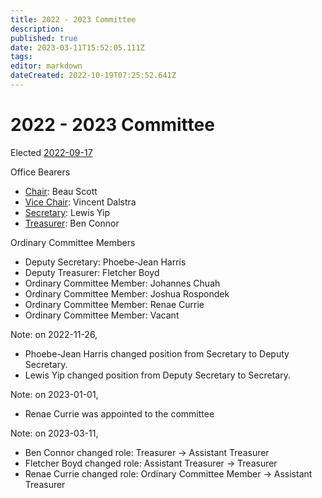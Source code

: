 ```yaml
---
title: 2022 - 2023 Committee
description: 
published: true
date: 2023-03-11T15:52:05.111Z
tags: 
editor: markdown
dateCreated: 2022-10-19T07:25:52.641Z
---
```


# 2022 - 2023 Committee

Elected [2022-09-17](/minutes/AGM/2022-09-17)

Office Bearers

-   [Chair](/docs/committee/chairperson): Beau Scott
-   [Vice Chair](/docs/committee/chairperson): Vincent Dalstra
-   [Secretary](/docs/committee/secretary): Lewis Yip
-   [Treasurer](/docs/committee/treasurer): Ben Connor

Ordinary Committee Members

-   Deputy Secretary: Phoebe-Jean Harris
-   Deputy Treasurer: Fletcher Boyd
-   Ordinary Committee Member: Johannes Chuah
-   Ordinary Committee Member: Joshua Rospondek
-   Ordinary Committee Member: Renae Currie
-   Ordinary Committee Member: Vacant

Note: on 2022-11-26,
-   Phoebe-Jean Harris changed position from Secretary to Deputy Secretary.
-   Lewis Yip changed position from Deputy Secretary to Secretary.

Note: on 2023-01-01,
* Renae Currie was appointed to the committee

Note: on 2023-03-11,
* Ben Connor changed role: Treasurer -> Assistant Treasurer
* Fletcher Boyd changed role: Assistant Treasurer -> Treasurer
* Renae Currie changed role: Ordinary Committee Member -> Assistant Treasurer
